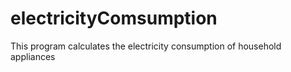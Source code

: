# electricityComsumption
This program calculates the electricity consumption of household appliances
